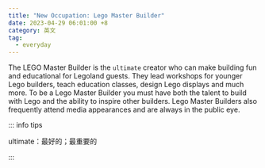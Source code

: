 ```yaml
---
title: "New Occupation: Lego Master Builder"
date: 2023-04-29 06:01:00 +8
category: 英文
tag:
  - everyday
---
```


The LEGO Master Builder is the `ultimate` creator who can make building fun and educational for Legoland guests. They lead workshops for younger Lego builders, teach education classes, design Lego displays and much more. To be a Lego Master Builder you must have both the talent to build with Lego and the ability to inspire other builders. Lego Master Builders also frequently attend media appearances and are always in the public eye.

::: info tips

ultimate：最好的；最重要的

:::
